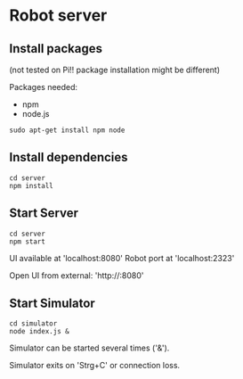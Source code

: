 # Robot server

## Install packages

(not tested on Pi!! package installation might be different)

Packages needed:

*	npm
* 	node.js

```
sudo apt-get install npm node
```

## Install dependencies

```
cd server
npm install
```

## Start Server

```
cd server
npm start
```

UI available at 'localhost:8080'
Robot port at 'localhost:2323'

Open UI from external: 'http://<IP of Pi>:8080'

## Start Simulator

```
cd simulator
node index.js &
```

Simulator can be started several times ('&').

Simulator exits on 'Strg+C' or connection loss.
